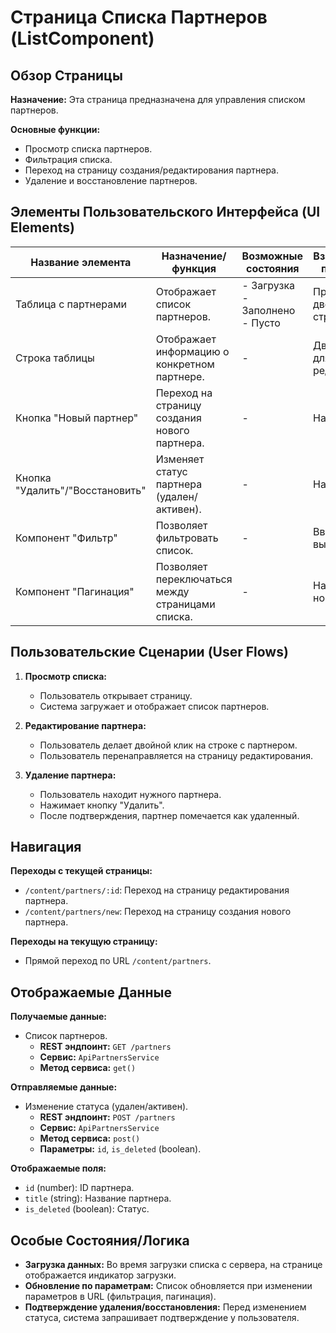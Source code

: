 # Страница Списка Партнеров (ListComponent)

## Обзор Страницы

**Назначение:** Эта страница предназначена для управления списком партнеров.

**Основные функции:**
-   Просмотр списка партнеров.
-   Фильтрация списка.
-   Переход на страницу создания/редактирования партнера.
-   Удаление и восстановление партнеров.

## Элементы Пользовательского Интерфейса (UI Elements)

| Название элемента | Назначение/функция | Возможные состояния | Взаимодействие пользователя |
| --- | --- | --- | --- |
| Таблица с партнерами | Отображает список партнеров. | - Загрузка<br>- Заполнено<br>- Пусто | Прокрутка, двойной клик на строке. |
| Строка таблицы | Отображает информацию о конкретном партнере. | - | Двойной клик для перехода к редактированию. |
| Кнопка "Новый партнер" | Переход на страницу создания нового партнера. | - | Нажатие. |
| Кнопка "Удалить"/"Восстановить" | Изменяет статус партнера (удален/активен). | - | Нажатие. |
| Компонент "Фильтр" | Позволяет фильтровать список. | - | Ввод данных, выбор опций. |
| Компонент "Пагинация" | Позволяет переключаться между страницами списка. | - | Нажатие на номера страниц. |

## Пользовательские Сценарии (User Flows)

1.  **Просмотр списка:**
    -   Пользователь открывает страницу.
    -   Система загружает и отображает список партнеров.

2.  **Редактирование партнера:**
    -   Пользователь делает двойной клик на строке с партнером.
    -   Пользователь перенаправляется на страницу редактирования.

3.  **Удаление партнера:**
    -   Пользователь находит нужного партнера.
    -   Нажимает кнопку "Удалить".
    -   После подтверждения, партнер помечается как удаленный.

## Навигация

**Переходы с текущей страницы:**
-   `/content/partners/:id`: Переход на страницу редактирования партнера.
-   `/content/partners/new`: Переход на страницу создания нового партнера.

**Переходы на текущую страницу:**
-   Прямой переход по URL `/content/partners`.

## Отображаемые Данные

**Получаемые данные:**
-   Список партнеров.
    -   **REST эндпоинт:** `GET /partners`
    -   **Сервис:** `ApiPartnersService`
    -   **Метод сервиса:** `get()`

**Отправляемые данные:**
-   Изменение статуса (удален/активен).
    -   **REST эндпоинт:** `POST /partners`
    -   **Сервис:** `ApiPartnersService`
    -   **Метод сервиса:** `post()`
    -   **Параметры:** `id`, `is_deleted` (boolean).

**Отображаемые поля:**
-   `id` (number): ID партнера.
-   `title` (string): Название партнера.
-   `is_deleted` (boolean): Статус.

## Особые Состояния/Логика

-   **Загрузка данных:** Во время загрузки списка с сервера, на странице отображается индикатор загрузки.
-   **Обновление по параметрам:** Список обновляется при изменении параметров в URL (фильтрация, пагинация).
-   **Подтверждение удаления/восстановления:** Перед изменением статуса, система запрашивает подтверждение у пользователя.
